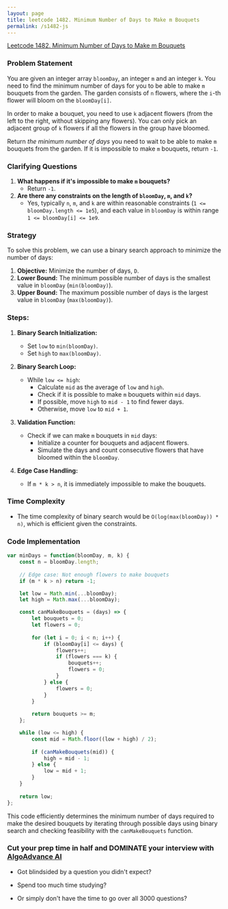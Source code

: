 ```yaml
---
layout: page
title: leetcode 1482. Minimum Number of Days to Make m Bouquets
permalink: /s1482-js
---
```

[Leetcode 1482. Minimum Number of Days to Make m Bouquets](https://algoadvance.github.io/algoadvance/l1482)
### Problem Statement

You are given an integer array `bloomDay`, an integer `m` and an integer `k`. You need to find the minimum number of days for you to be able to make `m` bouquets from the garden. The garden consists of `n` flowers, where the `i`-th flower will bloom on the `bloomDay[i]`.

In order to make a bouquet, you need to use `k` adjacent flowers (from the left to the right, without skipping any flowers). You can only pick an adjacent group of `k` flowers if all the flowers in the group have bloomed.

Return *the minimum number of days* you need to wait to be able to make `m` bouquets from the garden. If it is impossible to make `m` bouquets, return `-1`.

### Clarifying Questions

1. **What happens if it's impossible to make `m` bouquets?**
   - Return `-1`.
2. **Are there any constraints on the length of `bloomDay`, `m`, and `k`?**
   - Yes, typically `n`, `m`, and `k` are within reasonable constraints (`1 <= bloomDay.length <= 1e5`), and each value in `bloomDay` is within range `1 <= bloomDay[i] <= 1e9`.

### Strategy

To solve this problem, we can use a binary search approach to minimize the number of days:

1. **Objective:** Minimize the number of days, `D`.
2. **Lower Bound:** The minimum possible number of days is the smallest value in `bloomDay` (`min(bloomDay)`).
3. **Upper Bound:** The maximum possible number of days is the largest value in `bloomDay` (`max(bloomDay)`).

### Steps:

1. **Binary Search Initialization:**
   - Set `low` to `min(bloomDay)`.
   - Set `high` to `max(bloomDay)`.

2. **Binary Search Loop:**
   - While `low <= high`:
     - Calculate `mid` as the average of `low` and `high`.
     - Check if it is possible to make `m` bouquets within `mid` days.
     - If possible, move `high` to `mid - 1` to find fewer days.
     - Otherwise, move `low` to `mid + 1`.

3. **Validation Function:**
   - Check if we can make `m` bouquets in `mid` days:
     - Initialize a counter for bouquets and adjacent flowers.
     - Simulate the days and count consecutive flowers that have bloomed within the `bloomDay`.

4. **Edge Case Handling:** 
   - If `m * k > n`, it is immediately impossible to make the bouquets.

### Time Complexity
- The time complexity of binary search would be `O(log(max(bloomDay)) * n)`, which is efficient given the constraints.

### Code Implementation

```javascript
var minDays = function(bloomDay, m, k) {
    const n = bloomDay.length;
    
    // Edge case: Not enough flowers to make bouquets
    if (m * k > n) return -1;

    let low = Math.min(...bloomDay);
    let high = Math.max(...bloomDay);

    const canMakeBouquets = (days) => {
        let bouquets = 0;
        let flowers = 0;
        
        for (let i = 0; i < n; i++) {
            if (bloomDay[i] <= days) {
                flowers++;
                if (flowers === k) {
                    bouquets++;
                    flowers = 0;
                }
            } else {
                flowers = 0;
            }
        }
        
        return bouquets >= m;
    };

    while (low <= high) {
        const mid = Math.floor((low + high) / 2);
        
        if (canMakeBouquets(mid)) {
            high = mid - 1;
        } else {
            low = mid + 1;
        }
    }
    
    return low;
};
```

This code efficiently determines the minimum number of days required to make the desired bouquets by iterating through possible days using binary search and checking feasibility with the `canMakeBouquets` function.


### Cut your prep time in half and DOMINATE your interview with [AlgoAdvance AI](https://algoAdvance.com)

- Got blindsided by a question you didn't expect?

- Spend too much time studying?

- Or simply don't have the time to go over all 3000 questions?

